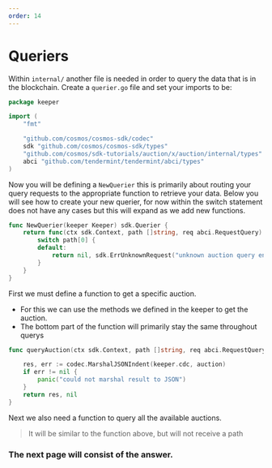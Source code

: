 ```yaml
---
order: 14
---
```


# Queriers

Within `internal/` another file is needed in order to query the data that is in the blockchain. Create a `querier.go` file and set your imports to be:

```go
package keeper

import (
	"fmt"

	"github.com/cosmos/cosmos-sdk/codec"
	sdk "github.com/cosmos/cosmos-sdk/types"
	"github.com/cosmos/sdk-tutorials/auction/x/auction/internal/types"
	abci "github.com/tendermint/tendermint/abci/types"
)
```

Now you will be defining a `NewQuerier` this is primarily about routing your query requests to the appropriate function to retrieve your data.
Below you will see how to create your new querier, for now within the switch statement does not have any cases but this will expand as we add new functions.

```go
func NewQuerier(keeper Keeper) sdk.Querier {
	return func(ctx sdk.Context, path []string, req abci.RequestQuery) (res []byte, err sdk.Error) {
		switch path[0] {
		default:
			return nil, sdk.ErrUnknownRequest("unknown auction query endpoint")
		}
	}
}
```

First we must define a function to get a specific auction.

- For this we can use the methods we defined in the keeper to get the auction.
- The bottom part of the function will primarily stay the same throughout querys

```go
func queryAuction(ctx sdk.Context, path []string, req abci.RequestQuery, keeper Keeper) ([]byte, sdk.Error) {

	res, err := codec.MarshalJSONIndent(keeper.cdc, auction)
	if err != nil {
		panic("could not marshal result to JSON")
	}
	return res, nil
}
```

Next we also need a function to query all the available auctions.

> It will be similar to the function above, but will not receive a path

### The next page will consist of the answer.
